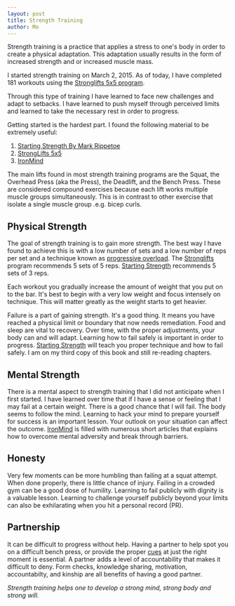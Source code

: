 ```yaml
---
layout: post
title: Strength Training
author: Mo
---
```


Strength training is a practice that applies a stress to one's body in
order to create a physical adaptation. This adaptation usually results
in the form of increased strength and or increased muscle mass.

I started strength training on March 2, 2015. As of today, I have
completed 181 workouts using the [Stronglifts 5x5 program][stronglifts].

Through this type of training I have learned to face new challenges and adapt to
setbacks. I have learned to push myself through perceived limits and
learned to take the necessary rest in order to progress.

Getting started is the hardest part. I found the following material to
be extremely useful:

1. [Starting Strength By Mark Rippetoe][starting-strength]
2. [StrongLifts 5x5][stronglifts]
3. [IronMind][ironmind]

The main lifts found in most strength training programs are the
Squat, the Overhead Press (aka the Press), the Deadlift, and the Bench
Press. These are considered compound exercises because each lift works
multiple muscle groups simultaneously. This is in contrast to
other exercise that isolate a single muscle group .e.g. bicep curls.

## Physical Strength

The goal of strength training is to gain more strength. The best way I
have found to achieve this is with a low number of sets and a low number of reps per set 
and a technique known as [progressive overload][progressive-overload]. 
The [Stronglifts][stronglifts] program recommends 5 sets of 5 reps. [Starting
Strength][starting-strength] recommends 5 sets of 3 reps.

Each workout you gradually increase the amount of weight that you put on
to the bar. It's best to begin with a very low weight and focus
intensely on technique. This will matter greatly as the weight starts to
get heavier.

Failure is a part of gaining strength. It's a good thing. It means you
have reached a physical limit or boundary that now needs remediation.
Food and sleep are vital to recovery. Over time, with the proper
adjustments, your body can and will adapt. Learning how to fail safely is
important in order to progress. 
[Starting Strength][starting-strength] 
will teach you proper technique and how to fail safely. 
I am on my third copy of this book and still re-reading chapters.

## Mental Strength

There is a mental aspect to strength training that I did not anticipate
when I first started. I have learned over time that if I have a sense or
feeling that I may fail at a certain weight. There is a good chance that
I will fail. The body seems to follow the mind. Learning to hack your mind to
prepare yourself for success is an important lesson. Your outlook on
your situation can affect the outcome. [IronMind][ironmind]
is filled with numerous short articles that explains how to overcome 
mental adversity and break through barriers.

## Honesty

Very few moments can be more humbling than failing at a squat attempt.
When done properly, there is little chance of injury. Failing in a crowded gym
can be a good dose of humility. Learning to fail publicly with dignity
is a valuable lesson. Learning to challenge yourself publicly beyond
your limits can also be exhilarating when you hit a personal record
(PR). 

## Partnership

It can be difficult to progress without help. Having a partner to help spot
you on a difficult bench press, or provide the proper
[cues](http://startingstrength.com/training/cues) at just the right
moment is essential.  A partner adds a level of accountability that
makes it difficult to deny. Form checks, knowledge sharing, motivation,
accountabilty, and kinship are all benefits of having a good partner.

*Strength training helps one to develop a strong mind, strong body and strong will.*

[stronglifts]: http://stronglifts.com/
[starting-strength]: https://www.amazon.ca/Starting-Strength-Basic-Barbell-Training/dp/0982522738
[progressive-overload]: https://en.wikipedia.org/wiki/Progressive_overload
[ironmind]: https://www.amazon.ca/Ironmind-Stronger-Minds-Bodies/dp/0926888021
